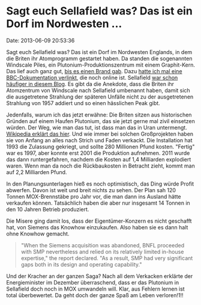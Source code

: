 Sagt euch Sellafield was? Das ist ein Dorf im Nordwesten \...
=============================================================

Date: 2013-06-09 20:53:36

Sagt euch Sellafield was? Das ist ein Dorf im Nordwesten Englands, in
dem die Briten ihr Atomprogramm gestartet haben. Da standen die
sogenannten Windscale Piles, ein Plutonium-Produktionszentrum mit einem
Graphit-Kern. Das lief auch ganz gut, [bis es einen Brand
gab](http://en.wikipedia.org/wiki/Windscale_fire). Dazu [hatte ich mal
eine BBC-Dokumentation verlinkt](http://blog.fefe.de/?ts=b38383b1), die
noch online ist. Sellafield [war schon häufiger in diesem
Blog](http://blog.fefe.de/?q=Sellafield). Es gibt da die Anekdote, dass
die Briten ihr Atomzentrum von Windscale nach Sellafield umbenannt
haben, damit sich die ausgetretene Strahlung der späteren Unfälle nicht
zu der ausgetretenen Strahlung von 1957 addiert und so einen hässlichen
Peak gibt.

Jedenfalls, warum ich das jetzt erwähne: Die Briten sitzen aus
historischen Gründen auf einem Haufen Plutonium, das sie jetzt gerne mal
zivil einsetzen würden. Der Weg, wie man das tut, ist dass man das in
Uran untermengt. [Wikipedia erklärt das
hier](http://en.wikipedia.org/wiki/MOX_fuel). Und wie immer bei solchen
Großprojekten haben sie von Anfang an alles nach Strich und Faden
verkackt. Die Installation hat 1993 die Zulassung gekriegt, und sollte
280 Millionen Pfund kosten. \"Fertig\" war es 1997, aber konnte erst
2001 die Produktion aufnehmen. 2011 wurde das dann runtergefahren,
nachdem die Kosten auf 1,4 Milliarden explodiert waren. Wenn man da noch
die Rückbaukosten in Betracht zieht, kommt man auf 2,2 Milliarden Pfund.

In den Planungsunterlagen hieß es noch optimistisch, das Ding würde
Profit abwerfen. Davon ist weit und breit nichts zu sehen. Der Plan sah
120 Tonnen MOX-Brennstäbe pro Jahr vor, die man dann ins Ausland hätte
verkaufen können. Tatsächlich haben die aber nur insgesamt 14 Tonnen in
den 10 Jahren Betrieb produziert.

Die Misere ging damit los, dass der Eigentümer-Konzern es nicht
geschafft hat, von Siemens das Knowhow einzukaufen. Also haben sie es
dann halt ohne Knowhow gemacht.

> \"When the Siemens acquisition was abandoned, BNFL proceeded with SMP
> nevertheless and relied on its relatively limited in-house
> expertise,\" the report declared. \"As a result, SMP had very
> significant gaps both in its design and operating capability.\"

Und der Kracher an der ganzen Saga? Nach all dem Verkacken erklärte der
Energieminister im Dezember überraschend, dass er das Plutonium in
Sellafield doch noch in MOX umwandeln will. Klar, aus Fehlern lernen ist
total überbewertet. Da geht doch der ganze Spaß am Leben verloren!1!!
